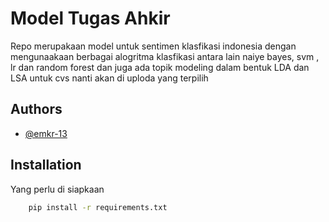 
# Model Tugas Ahkir 

Repo merupakaan model untuk sentimen klasfikasi indonesia dengan mengunaakaan berbagai alogritma klasfikasi antara lain naiye bayes, svm , lr dan random forest dan juga ada topik modeling dalam bentuk LDA dan LSA untuk cvs nanti akan di uploda yang terpilih 
## Authors

- [@emkr-13](https://www.github.com/emkr-13)


## Installation

Yang perlu di siapkaan

```bash
    pip install -r requirements.txt
```
    